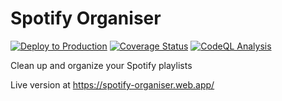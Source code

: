 # Spotify Organiser

[![Deploy to Production](https://github.com/hyldmo/spotify-organizer/actions/workflows/deploy.yml/badge.svg)](https://github.com/hyldmo/spotify-organizer/actions/workflows/deploy.yml)
[![Coverage Status](https://coveralls.io/repos/github/hyldmo/spotify-organizer/badge.svg?branch=master)](https://coveralls.io/github/hyldmo/spotify-organizer?branch=master)
[![CodeQL Analysis](https://github.com/hyldmo/spotify-organizer/actions/workflows/codeql-analysis.yml/badge.svg)](https://github.com/hyldmo/spotify-organizer/actions/workflows/codeql-analysis.yml)

Clean up and organize your Spotify playlists

Live version at https://spotify-organiser.web.app/
